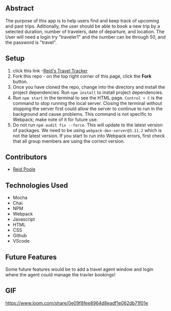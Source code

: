 ## Abstract
The purpose of this app is to help users find and keep track of upcoming and past trips. Aditionally, the user should be able to book a new trip by a selected duration, number of travelers, date of departure, and location.  The User will need a login  try "traveler1" and the number can be through 50, and the password is "travel".

## Setup

1. click this link -[Reid's Travel Tracker](https://github.com/rpoole444/Travel-Tracker)
2. Fork this repo - on the top right corner of this page, click the **Fork** button.
3. Once you have cloned the repo, change into the directory and install the project dependencies. Run `npm install` to install project dependencies.
4. Run `npm start` in the terminal to see the HTML page. `Control + C` is the command to stop running the local server.  Closing the terminal without stopping the server first could allow the server to continue to run in the background and cause problems. This command is not specific to Webpack; make note of it for future use.    
5. Do not run `npm audit fix --force`.  This will update to the latest version of packages.  We need to be using `webpack-dev-server@3.11.2` which is not the latest version.  If you start to run into Webpack errors, first check that all group members are using the correct version.  

## Contributors
* [Reid Poole](https://github.com/rpoole444)

## Technologies Used
* Mocha
* Chai
* NPM
* Webpack
* Javascript
* HTML
* CSS
* Github
* VScode

## Future Features
Some future features would be to add a travel agent window and login where the agent could manage the travler bookings!

## GIF
https://www.loom.com/share/0e09f8fee8964d8eadf1e062db71f01e

